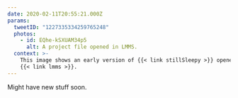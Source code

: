 ```yaml
---
date: 2020-02-11T20:55:21.000Z
params:
  tweetID: "1227335334259765248"
  photos:
    - id: EQhe-kSXUAM34p5
      alt: A project file opened in LMMS.
  context: >-
    This image shows an early version of {{< link stillSleepy >}} opened in
    {{< link lmms >}}.
---
```


Might have new stuff soon.
